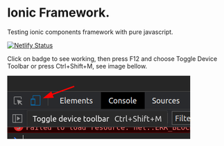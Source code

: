 # Ionic Framework.
Testing ionic components framework with pure javascript.

[![Netlify Status](https://api.netlify.com/api/v1/badges/b0658ce1-406c-4c1d-ad64-ae6743ac6e18/deploy-status)](https://ionic-framework.netlify.app/)

Click on badge to see working, then press F12 and choose Toggle Device Toolbar or press Ctrl+Shift+M, see image bellow.

![Device Toolbar](/device_toolbar.png)
